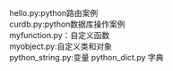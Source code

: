 hello.py:python路由案例<br/>
curdb.py:python数据库操作案例<br/>
myfunction.py：自定义函数<br/>
myobject.py:自定义类和对象<br/>
python_string.py:变量
python_dict.py 字典
